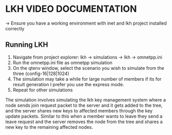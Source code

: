 # LKH VIDEO DOCUMENTATION
-> Ensure you have a working environment with inet and lkh project installed correctly

## Running LKH
1. Navigate from project explorer:
	lkh -> simulations -> lkh -> omnetpp.ini
2. Run the omnetpp.ini file as omnetpp simulation
3. On the qtenv window, select the scenario you wish to simulate from the three (config-16|128|1024)
4. The simulation may take a while for large number of members if its for result generation I prefer you use the express mode.
5. Repeat for other simulations

The simulation involves simulating the lkh key management system where a node sends join request packet to the server and 
it gets added to the tree, and the server shares new keys to affected members through the key update packets.
Similar to this when a member wants to leave they send a leave request and the server removes the node from the tree and shares a new key to the remaining affected nodes.


